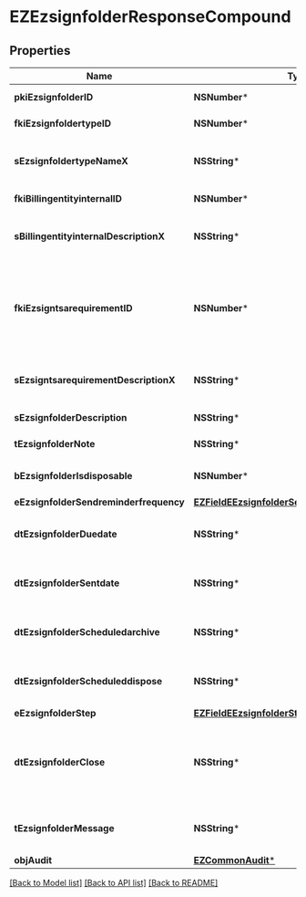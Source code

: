 # EZEzsignfolderResponseCompound

## Properties
Name | Type | Description | Notes
------------ | ------------- | ------------- | -------------
**pkiEzsignfolderID** | **NSNumber*** | The unique ID of the Ezsignfolder | 
**fkiEzsignfoldertypeID** | **NSNumber*** | The unique ID of the Ezsignfoldertype. | 
**sEzsignfoldertypeNameX** | **NSString*** | The name of the Ezsignfoldertype in the language of the requester | 
**fkiBillingentityinternalID** | **NSNumber*** | The unique ID of the Billingentityinternal. | 
**sBillingentityinternalDescriptionX** | **NSString*** | The description of the Billingentityinternal in the language of the requester | 
**fkiEzsigntsarequirementID** | **NSNumber*** | The unique ID of the Ezsigntsarequirement.  Determine if a Time Stamping Authority should add a timestamp on each of the signature. Valid values:  |Value|Description| |-|-| |1|No. TSA Timestamping will requested. This will make all signatures a lot faster since no round-trip to the TSA server will be required. Timestamping will be made using eZsign server&#39;s time.| |2|Best effort. Timestamping from a Time Stamping Authority will be requested but is not mandatory. In the very improbable case it cannot be completed, the timestamping will be made using eZsign server&#39;s time. **Additional fee applies**| |3|Mandatory. Timestamping from a Time Stamping Authority will be requested and is mandatory. In the very improbable case it cannot be completed, the signature will fail and the user will be asked to retry. **Additional fee applies**| | 
**sEzsigntsarequirementDescriptionX** | **NSString*** | The description of the Ezsigntsarequirement in the language of the requester | 
**sEzsignfolderDescription** | **NSString*** | The description of the Ezsignfolder | 
**tEzsignfolderNote** | **NSString*** | Note about the Ezsignfolder | 
**bEzsignfolderIsdisposable** | **NSNumber*** | If the Ezsigndocument can be disposed | 
**eEzsignfolderSendreminderfrequency** | [**EZFieldEEzsignfolderSendreminderfrequency***](EZFieldEEzsignfolderSendreminderfrequency.md) |  | 
**dtEzsignfolderDuedate** | **NSString*** | The maximum date and time at which the Ezsignfolder can be signed. | [optional] 
**dtEzsignfolderSentdate** | **NSString*** | The date and time at which the Ezsign folder was sent the last time. | [optional] 
**dtEzsignfolderScheduledarchive** | **NSString*** | The scheduled date and time at which the Ezsignfolder should be archived. | [optional] 
**dtEzsignfolderScheduleddispose** | **NSString*** | The scheduled date at which the Ezsignfolder should be Disposed. | [optional] 
**eEzsignfolderStep** | [**EZFieldEEzsignfolderStep***](EZFieldEEzsignfolderStep.md) |  | 
**dtEzsignfolderClose** | **NSString*** | The date and time at which the folder was closed. Either by applying the last signature or by completing it prematurely. | [optional] 
**tEzsignfolderMessage** | **NSString*** | A custom text message that will be added to the email sent. | 
**objAudit** | [**EZCommonAudit***](EZCommonAudit.md) |  | 

[[Back to Model list]](../README.md#documentation-for-models) [[Back to API list]](../README.md#documentation-for-api-endpoints) [[Back to README]](../README.md)


